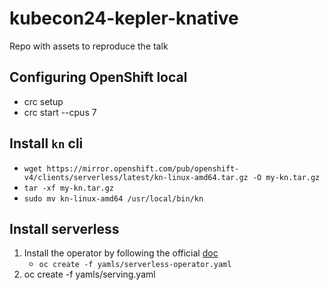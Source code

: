 # kubecon24-kepler-knative
Repo with assets to reproduce the talk

## Configuring OpenShift local
* crc setup
* crc start --cpus 7

## Install `kn` cli
   *  `wget https://mirror.openshift.com/pub/openshift-v4/clients/serverless/latest/kn-linux-amd64.tar.gz -O my-kn.tar.gz`
   *  `tar -xf my-kn.tar.gz`
   *  `sudo mv kn-linux-amd64 /usr/local/bin/kn`

## Install serverless
1. Install the operator by following the official [doc](https://docs.openshift.com/serverless/1.31/install/install-serverless-operator.html)
   * `oc create -f yamls/serverless-operator.yaml`
2. oc create -f yamls/serving.yaml
